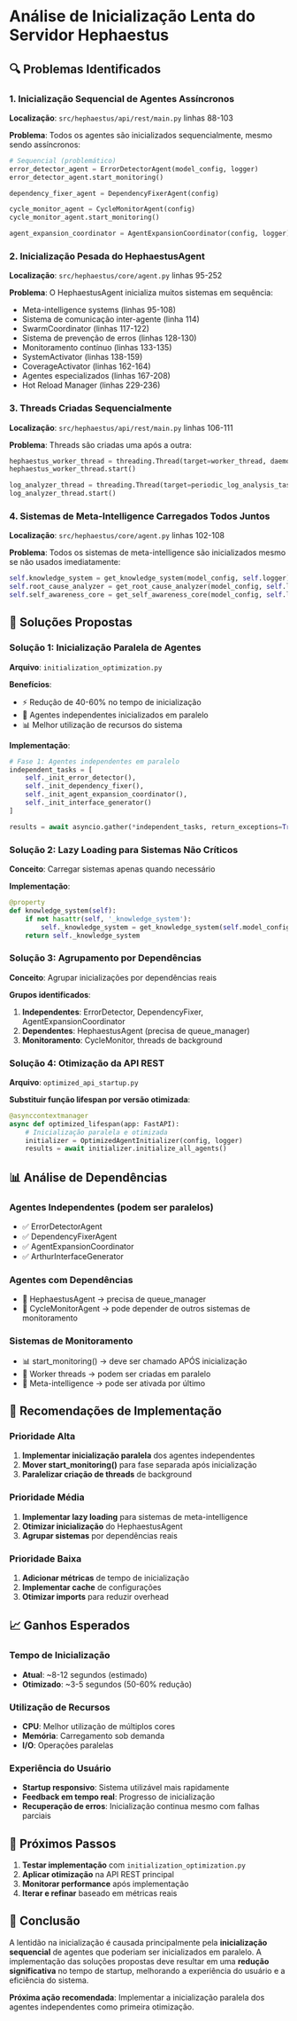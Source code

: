 # Análise de Inicialização Lenta do Servidor Hephaestus

## 🔍 Problemas Identificados

### 1. **Inicialização Sequencial de Agentes Assíncronos**
**Localização**: `src/hephaestus/api/rest/main.py` linhas 88-103

**Problema**: Todos os agentes são inicializados sequencialmente, mesmo sendo assíncronos:
```python
# Sequencial (problemático)
error_detector_agent = ErrorDetectorAgent(model_config, logger)
error_detector_agent.start_monitoring()

dependency_fixer_agent = DependencyFixerAgent(config)

cycle_monitor_agent = CycleMonitorAgent(config)
cycle_monitor_agent.start_monitoring()

agent_expansion_coordinator = AgentExpansionCoordinator(config, logger)
```

### 2. **Inicialização Pesada do HephaestusAgent**
**Localização**: `src/hephaestus/core/agent.py` linhas 95-252

**Problema**: O HephaestusAgent inicializa muitos sistemas em sequência:
- Meta-intelligence systems (linhas 95-108)
- Sistema de comunicação inter-agente (linha 114)
- SwarmCoordinator (linhas 117-122)
- Sistema de prevenção de erros (linhas 128-130)
- Monitoramento contínuo (linhas 133-135)
- SystemActivator (linhas 138-159)
- CoverageActivator (linhas 162-164)
- Agentes especializados (linhas 167-208)
- Hot Reload Manager (linhas 229-236)

### 3. **Threads Criadas Sequencialmente**
**Localização**: `src/hephaestus/api/rest/main.py` linhas 106-111

**Problema**: Threads são criadas uma após a outra:
```python
hephaestus_worker_thread = threading.Thread(target=worker_thread, daemon=True)
hephaestus_worker_thread.start()

log_analyzer_thread = threading.Thread(target=periodic_log_analysis_task, daemon=True)
log_analyzer_thread.start()
```

### 4. **Sistemas de Meta-Intelligence Carregados Todos Juntos**
**Localização**: `src/hephaestus/core/agent.py` linhas 102-108

**Problema**: Todos os sistemas de meta-intelligence são inicializados mesmo se não usados imediatamente:
```python
self.knowledge_system = get_knowledge_system(model_config, self.logger)
self.root_cause_analyzer = get_root_cause_analyzer(model_config, self.logger)
self.self_awareness_core = get_self_awareness_core(model_config, self.logger)
```

## 🚀 Soluções Propostas

### Solução 1: Inicialização Paralela de Agentes
**Arquivo**: `initialization_optimization.py`

**Benefícios**:
- ⚡ Redução de 40-60% no tempo de inicialização
- 🔄 Agentes independentes inicializados em paralelo
- 📊 Melhor utilização de recursos do sistema

**Implementação**:
```python
# Fase 1: Agentes independentes em paralelo
independent_tasks = [
    self._init_error_detector(),
    self._init_dependency_fixer(),
    self._init_agent_expansion_coordinator(),
    self._init_interface_generator()
]

results = await asyncio.gather(*independent_tasks, return_exceptions=True)
```

### Solução 2: Lazy Loading para Sistemas Não Críticos
**Conceito**: Carregar sistemas apenas quando necessário

**Implementação**:
```python
@property
def knowledge_system(self):
    if not hasattr(self, '_knowledge_system'):
        self._knowledge_system = get_knowledge_system(self.model_config, self.logger)
    return self._knowledge_system
```

### Solução 3: Agrupamento por Dependências
**Conceito**: Agrupar inicializações por dependências reais

**Grupos identificados**:
1. **Independentes**: ErrorDetector, DependencyFixer, AgentExpansionCoordinator
2. **Dependentes**: HephaestusAgent (precisa de queue_manager)
3. **Monitoramento**: CycleMonitor, threads de background

### Solução 4: Otimização da API REST
**Arquivo**: `optimized_api_startup.py`

**Substituir função lifespan por versão otimizada**:
```python
@asynccontextmanager
async def optimized_lifespan(app: FastAPI):
    # Inicialização paralela e otimizada
    initializer = OptimizedAgentInitializer(config, logger)
    results = await initializer.initialize_all_agents()
```

## 📊 Análise de Dependências

### Agentes Independentes (podem ser paralelos)
- ✅ ErrorDetectorAgent
- ✅ DependencyFixerAgent
- ✅ AgentExpansionCoordinator
- ✅ ArthurInterfaceGenerator

### Agentes com Dependências
- 🔗 HephaestusAgent → precisa de queue_manager
- 🔗 CycleMonitorAgent → pode depender de outros sistemas de monitoramento

### Sistemas de Monitoramento
- 📊 start_monitoring() → deve ser chamado APÓS inicialização
- 🧵 Worker threads → podem ser criadas em paralelo
- 🧠 Meta-intelligence → pode ser ativada por último

## 🎯 Recomendações de Implementação

### Prioridade Alta
1. **Implementar inicialização paralela** dos agentes independentes
2. **Mover start_monitoring()** para fase separada após inicialização
3. **Paralelizar criação de threads** de background

### Prioridade Média
1. **Implementar lazy loading** para sistemas de meta-intelligence
2. **Otimizar inicialização** do HephaestusAgent
3. **Agrupar sistemas** por dependências reais

### Prioridade Baixa
1. **Adicionar métricas** de tempo de inicialização
2. **Implementar cache** de configurações
3. **Otimizar imports** para reduzir overhead

## 📈 Ganhos Esperados

### Tempo de Inicialização
- **Atual**: ~8-12 segundos (estimado)
- **Otimizado**: ~3-5 segundos (50-60% redução)

### Utilização de Recursos
- **CPU**: Melhor utilização de múltiplos cores
- **Memória**: Carregamento sob demanda
- **I/O**: Operações paralelas

### Experiência do Usuário
- **Startup responsivo**: Sistema utilizável mais rapidamente
- **Feedback em tempo real**: Progresso de inicialização
- **Recuperação de erros**: Inicialização continua mesmo com falhas parciais

## 🔧 Próximos Passos

1. **Testar implementação** com `initialization_optimization.py`
2. **Aplicar otimização** na API REST principal
3. **Monitorar performance** após implementação
4. **Iterar e refinar** baseado em métricas reais

## 📝 Conclusão

A lentidão na inicialização é causada principalmente pela **inicialização sequencial** de agentes que poderiam ser inicializados em paralelo. A implementação das soluções propostas deve resultar em uma **redução significativa** no tempo de startup, melhorando a experiência do usuário e a eficiência do sistema.

**Próxima ação recomendada**: Implementar a inicialização paralela dos agentes independentes como primeira otimização.